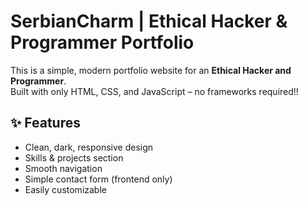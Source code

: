 # SerbianCharm | Ethical Hacker & Programmer Portfolio

This is a simple, modern portfolio website for an **Ethical Hacker and Programmer**.  
Built with only HTML, CSS, and JavaScript – no frameworks required!!

## ✨ Features

- Clean, dark, responsive design
- Skills & projects section
- Smooth navigation
- Simple contact form (frontend only)
- Easily customizable